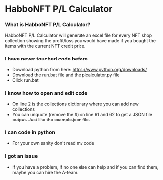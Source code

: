 # HabboNFT P/L Calculator

 ### What is HabboNFT P/L Calculator?
HabboNFT P/L Calculator will generate an excel file for every NFT shop collection showing the profit/loss you would have made if you bought the items with the current NFT credit price.

### I have never touched code before
- Download python from here: https://www.python.org/downloads/
- Download the run.bat file and the plcalculator.py file
- Click run.bat

### I know how to open and edit code
- On line 2 is the collections dictionary where you can add new collections
- You can unquote (remove the #) on line 61 and 62 to get a JSON file output. Just like the example.json file.

### I can code in python
- For your own sanity don't read my code

### I got an issue
- If you have a problem, if no one else can help and if you can find them, maybe you can hire the A-team.
